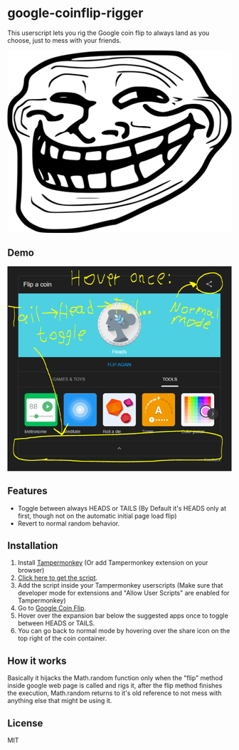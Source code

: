 # google-coinflip-rigger

This userscript lets you rig the Google coin flip to always land as you choose, just to mess with your friends.

![:tf:](trollface.png)

## Demo
![Demo Screenshot](demo.PNG)

## Features
- Toggle between always HEADS or TAILS (By Default it's HEADS only at first, though not on the automatic initial page load flip)
- Revert to normal random behavior.

## Installation
1. Install [Tampermonkey](https://www.tampermonkey.net/) (Or add Tampermonkey extension on your browser)
2. [Click here to get the script](https://raw.githubusercontent.com/tryez/google-coinflip-rigger/main/coinflip-rigger.user.js).
3. Add the script inside your Tampermonkey userscripts (Make sure that developer mode for extensions and "Allow User Scripts" are enabled for Tampermonkey)
4. Go to [Google Coin Flip](https://www.google.com/search?q=flip+a+coin).
5. Hover over the expansion bar below the suggested apps once to toggle between HEADS or TAILS.
6. You can go back to normal mode by hovering over the share icon on the top right of the coin container.


## How it works
Basically it hijacks the Math.random function only when the "flip" method inside google web page is called and rigs it, after the flip method finishes the execution, Math.random returns to it's old reference to not mess with anything else that might be using it.


## License
MIT